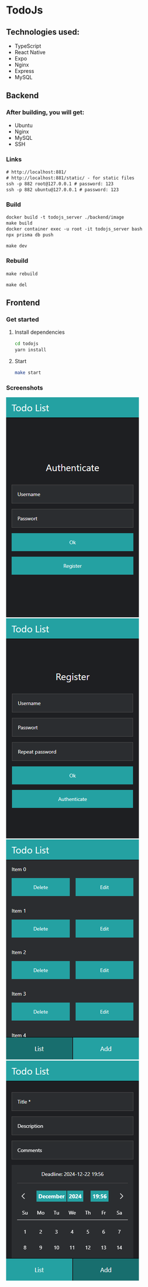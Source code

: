 # TodoJs

[//]: # (npx create-expo-app@latest --template blank-typescript)
[//]: # (docker container exec -u root -it todojs_server bash)

## Technologies used:

- TypeScript
- React Native
- Expo
- Nginx
- Express
- MySQL

## Backend

### After building, you will get:

- Ubuntu
- Nginx
- MySQL
- SSH

### Links

```shell
# http://localhost:881/
# http://localhost:881/static/ - for static files
ssh -p 882 root@127.0.0.1 # password: 123
ssh -p 882 ubuntu@127.0.0.1 # password: 123
```

### Build

```shell
docker build -t todojs_server ./backend/image
make build
docker container exec -u root -it todojs_server bash
npx prisma db push
```

```shell
make dev
```

### Rebuild

```shell
make rebuild
```

```shell
make del
```

## Frontend

### Get started

1. Install dependencies

   ```bash
   cd todojs
   yarn install
   ```

2. Start

   ```bash
   make start
   ```

### Screenshots

<img src="https://github.com/mizuhomizuho/todojs/blob/master/screenshots/localhost_8081_.png" alt="">

<img src="https://github.com/mizuhomizuho/todojs/blob/master/screenshots/localhost_8081_(1).png" alt="">

<img src="https://github.com/mizuhomizuho/todojs/blob/master/screenshots/localhost_8081_(2).png" alt="">

<img src="https://github.com/mizuhomizuho/todojs/blob/master/screenshots/localhost_8081_(3).png" alt="">



